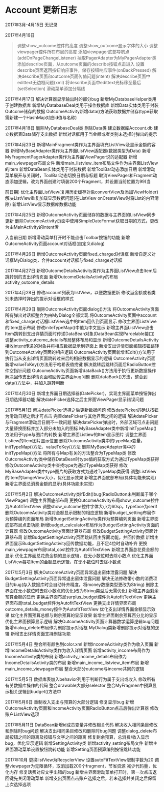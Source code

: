 # Account 更新日志
2017年3月-4月15日 无记录

2017年4月16日
> 调整show_outcome控件的高度
调整show_outcome显示字体的大小
调整viewpager控件所在布局的高度
添加viewpager底部导航点(addOnPageChangeListener)
抽取PagerAdapter为MyPagerAdapter类
添加describe页面，从outcome页面的describe按钮点击进入
设置describe页面返回按钮响应事件，储存按钮响应事件(onBackPressed)
解决describe页面和outcome页面传值问题(intent)
解决describe页面中edittext无边框问题(xml)
将describe页面中edittext光标移至最后(setSelection)
滑动菜单添加分隔线

2017年4月17日
解决计算器显示输出时的部分bug
新增MyDatabaseHelper类用于创建数据库
新增MyDatabaseDeal类用于操作数据库
新增Data实体类用于封装Outcome储存的数据
OutcomeActivity新增data()方法获取数据并储存(type获取需新建一个HashMap对应id值与名称)

2017年4月18日
删除MyDatabaseDeal类
删除Data类
建立数据库Account.db
建立数据表Data储存支出数据
新增对话框用于当金额或者类别未选择时弹出的提示

2017年4月23日
新增MainFragment类作为主界面填充ListView及显示金额的容器
新增MyBaseAdapter类作为主界面ListView适配器(数据类型为Data)
新增MyFragmentPagerAdapter类作为主界面ViewPager说的适配器
新增main_viewpager布局文件
新增main_listview_item布局文件作为主界面ListView的item
新增DataBean实体类用于封装数据
新增ToolBar动态添加日期
新增滑动菜单展开与关闭时，ToolBar动态切换日期与标题
取消ViewPager和Fragment动态添加逻辑，改为界面创建时填装200个Fragment，并设置当前位置为99(当

前日期)
优化主界面ListView(复用历史缓存对象convertView及添加ViewHolder)
解决ListView重复加载显示数据问题(在ListView onCreateView时将List的内容清除)
新增ListView显示数据库数据功能

2017年4月25日
新增OutcomeActivity页面储存的数据与主界面的ListView同步更新
删除OutcomeActivity页面中使用SimpleDateFormat获取日期的方式，更改为由MainActivity的intent传

入当前日期
新增滑动菜单打开时不能点击Toolbar按钮的功能
新增OutcomeActivity页面account对话框(自定义dialog)

2017年4月26日
新增OutcomeActivity页面fixed_charged对话框
新增自定义对话框MyDialog类，合并account对话框与fixed_charge对话框

2017年4月27日
新增OutcomeDetailsActivity类作为主界面ListView点击Item后跳转到的支出详情页面
新增OutcomeDetailsActivity的布局activity_outcome_details

2017年4月28日
修改account列表为listView，以便数据更新
修改当金额或者类别未选择时弹出的提示对话框的样式

2017年4月29日
删除OutcomeActivity页面dialog()方法
将OutcomeActivity页面所有弹出对话框整合为由MyDialog全部实现
将OutcomeActivity页面中account和fixed_charge对话框ListView选中的Item回传到页面显示
修改主界面ListViwe的Item显示布局
修改initeTypeMap()中值为中文显示
新增主界面ListView点击Item跳转到支出详情页面时传递DataBean对象(DataBean实现Parcelable接口)
调整activity_outcome_details布局整体布局和显示
新增OutcomeDetailsActivity接收intent传递的对象并将相应数据显示到界面上
新增支出详情页面编辑按钮跳转到OutcomeActivity页面的相应逻辑
OutcomeActivity页面新增ifEdit()方法用于执行当从支出详情页面跳转过来后的相应数据显示的逻辑
OutcomeActivity页面新增valueToKey()方法用于哈希表值找键
解决跳转后跳转页面后RadioButton控件空指针问题
OutcomeActivity页面新增dataBack()方法用于执行更新数据操作
解决回传支出详情页面和回传主界面bug问题
删除dataBack()方法，整合到data()方法中，并加入跳转判断

2017年4月30日
新增主界面日期选择器(DatePicker)，实现主界面菜单按钮弹出日期选择器功能
解决datePicker选择之后主界面ViewPager显示错误问题

2017年5月1日
解决datePicker选择之后更新数据问题
修改datePicker的确认按钮为滑动日期之后才可点击
完善datePicker与其他界面之间的逻辑
解决datePicker与Fragment滑动后日期不一致问题
解决datePicker弹出时，外部区域可点击问题
大量替换图标并加入部分未加入的图标
MyBaseAdapter类中新增initTypeMap()方法用于type与图片的转换
新增主界面Listiew的Item显示图片
调整主界面Listiew的Item图片显示位置
删除OutcomeActivity类中的typeMap变量，initTypeMap()方法，valueToKey()方法
删除MyBaseAdapter类中的initTypeMap()方法
将所有与Map有关的方法整合为TypeMap类
修改OutcomeActivity类中储存DataBean时type值的获取方式为通过TypeMap类获得
修改OutcomeActivity类中查找type为通过TypeMap类获得
修改MyBaseAdapter类中type图片的获取方式为通过TypeMap类获得
调整ListView的Item的IamgeView大小，优化显示效果
新增主界面底部布局(具体功能未实现)
新增主界面总消费金额的显示(具体功能未实现)

2017年5月2日
解决OutcomeActivity类ifEdit()bug(RadioButton未判断属于哪个ViewPager)
调整主界面底部布局
更换OutcomeActivity布局show_outcome控件为AutofitTextView
调整show_outcome控件字体大小为60sp，typeface为serif
删除OutcomeActivity类对金额显示限制的相应逻辑
新增budget_setting布局作为预算编列页面布局
新增BudgetSettingActivity类作为预算编列页面
新增主界面底部布局点击功能
新增budget_calculator布局作为BudgetSettingActivity页面的计算器
修改OutcomeActivity页面计算器布局
修改BudgetSettingActivity页面计算器布局
新增BudgetSettingActivity页面跳转回主界面功能，并回传数据
新增主界面显示BudgetSettingActivity回传数据功能，且不足4位时自动补齐
更换main_viewpager布局total_cost控件为AutofitTextView
新增主界面总花费金额的显示
优化主界面总花费金额的显示逻辑，在无小数位时去除小数点
优化主界面ListView每项Item的金额显示逻辑，在无小数位时去除小数点

2017年5月3日
解决OutcomeActivity页面异常退出窗体泄露问题
解决BudgetSettingActivity页面异常退出窗体泄露问题
解决无法修改带小数的消费项目的bug(存入数据库时会自动补齐精度，将money数据类型更改为String)
删除主界面在无小数位时去除小数点的优化(改为String类型后无需优化)
新增主界面剩余预算金额的显示
更换主界面布局surplus_budget控件为AutofitTextView
更换主界面布局total_budget控件为AutofitTextView
更换支出详情界面布局outcome_details_money控件为AutofitTextView
优化支出详情界面金额显示效果
优化主界面预算总额与剩余预算的显示效果
新增主界面剩余预算百分比的显示
优化主界面预算显示逻辑
解决OutcomeActivity页面计算器数学运算逻辑bug问题
新增dialog_delete布局作为删除提示对话框
MyDialog类新增删除提示对话框的逻辑
新增支出详情页面支持删除功能

2017年5月4日
整合所有颜色到color.xml
新增IncomeAcitivity类作为收入页面
新增IncomeDetailsActivity类作为收入详情页面
新增activity_income布局作为IncomeAcitivity类的布局
新增activity_income_details布局作为IncomeDetailsActivity类的布局
新增main_income_listview_item布局
新增main_income_viewpager布局
整合大部分outcome与income共同的逻辑

2017年5月5日
数据库表加入behavior列用于判断行为属于支出或收入
修改所有有关数据库操作的代码
整合drawable大部分selector
整合MyFragmen中预算显示相关逻辑到budget()方法中

2017年5月6日
重制收入支出与预算的大部分逻辑
修复显示bug
新增OutcomeActivity页面和IncomeActivity页面RadioButton点击后弹出计算器
修改账户ListView选项

2017年5月11日
DataBean新增id成员变量并修改相关代码
解决收入相同条目修改和删除时bug问题
解决支出相同条目修改和删除时bug问题
调整dialog_delete布局按钮之间的距离及按钮与文字之间的距离
修复剩余预算，总消费/收入显示bug，优化显示逻辑
新增SettingActivity类
新增activity_setting布局文件
新增主界面滑动菜单设置按钮跳转功能
新增Setting页面预算编列按钮跳转功能

2017年10月
更换listView为RecyclerView
设置autoFitTextView限制字数为20
调整viewpager为无限循环，取消加载200个fragment，节省资源
减少代码量，优化内存
修复话费对应文字出错的bug
新增主界面滑动菜单打开时，第一次点击返回键先关闭滑动菜单
新增支出页面点击账户选择之后，若未选择并关闭之后保留上次选择选项
